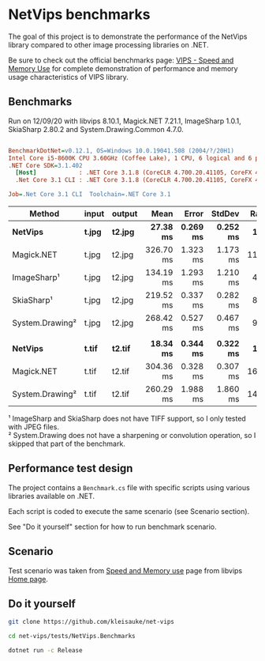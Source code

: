 # NetVips benchmarks

The goal of this project is to demonstrate the performance of the NetVips
library compared to other image processing libraries on .NET.

Be sure to check out the official benchmarks page: [VIPS - Speed and Memory
Use](https://github.com/libvips/libvips/wiki/Speed-and-memory-use)
for complete demonstration of performance and memory usage characteristics
of VIPS library.

## Benchmarks

Run on 12/09/20 with libvips 8.10.1, Magick.NET 7.21.1, ImageSharp 1.0.1, SkiaSharp 2.80.2 and System.Drawing.Common 4.7.0.

``` ini

BenchmarkDotNet=v0.12.1, OS=Windows 10.0.19041.508 (2004/?/20H1)
Intel Core i5-8600K CPU 3.60GHz (Coffee Lake), 1 CPU, 6 logical and 6 physical cores
.NET Core SDK=3.1.402
  [Host]            : .NET Core 3.1.8 (CoreCLR 4.700.20.41105, CoreFX 4.700.20.41903), X64 RyuJIT
  .Net Core 3.1 CLI : .NET Core 3.1.8 (CoreCLR 4.700.20.41105, CoreFX 4.700.20.41903), X64 RyuJIT

Job=.Net Core 3.1 CLI  Toolchain=.NET Core 3.1  

```
|         Method | input | output |      Mean |    Error |   StdDev | Ratio | RatioSD |
|--------------- |------ |------- |----------:|---------:|---------:|------:|--------:|
|        **NetVips** | **t.jpg** | **t2.jpg** |  **27.38 ms** | **0.269 ms** | **0.252 ms** |  **1.00** |    **0.00** |
|     Magick.NET | t.jpg | t2.jpg | 326.70 ms | 1.323 ms | 1.173 ms | 11.94 |    0.13 |
|     ImageSharp¹ | t.jpg | t2.jpg | 134.19 ms | 1.293 ms | 1.210 ms |  4.90 |    0.05 |
|      SkiaSharp¹ | t.jpg | t2.jpg | 219.52 ms | 0.337 ms | 0.282 ms |  8.02 |    0.07 |
| System.Drawing² | t.jpg | t2.jpg | 268.42 ms | 0.527 ms | 0.467 ms |  9.81 |    0.09 |
|                |       |        |           |          |          |       |         |
|        **NetVips** | **t.tif** | **t2.tif** |  **18.34 ms** | **0.344 ms** | **0.322 ms** |  **1.00** |    **0.00** |
|     Magick.NET | t.tif | t2.tif | 304.36 ms | 0.328 ms | 0.307 ms | 16.60 |    0.29 |
| System.Drawing² | t.tif | t2.tif | 260.29 ms | 1.988 ms | 1.860 ms | 14.20 |    0.31 |

¹ ImageSharp and SkiaSharp does not have TIFF support, so I only tested with JPEG files.  
² System.Drawing does not have a sharpening or convolution operation, so I skipped that part of the benchmark.

## Performance test design

The project contains a `Benchmark.cs` file with specific scripts 
using various libraries available on .NET.

Each script is coded to execute the same scenario (see Scenario section).

See "Do it yourself" section for how to run benchmark scenario.

## Scenario

Test scenario was taken from [Speed and Memory
use](https://github.com/libvips/libvips/wiki/Speed-and-memory-use)
page from libvips [Home
page](https://libvips.github.io/libvips/).

## Do it yourself

```bash
git clone https://github.com/kleisauke/net-vips

cd net-vips/tests/NetVips.Benchmarks

dotnet run -c Release
```